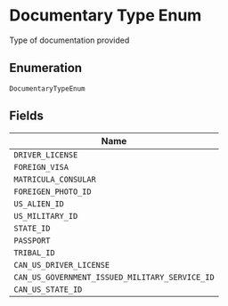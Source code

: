 
# Documentary Type Enum

Type of documentation provided

## Enumeration

`DocumentaryTypeEnum`

## Fields

| Name |
|  --- |
| `DRIVER_LICENSE` |
| `FOREIGN_VISA` |
| `MATRICULA_CONSULAR` |
| `FOREIGEN_PHOTO_ID` |
| `US_ALIEN_ID` |
| `US_MILITARY_ID` |
| `STATE_ID` |
| `PASSPORT` |
| `TRIBAL_ID` |
| `CAN_US_DRIVER_LICENSE` |
| `CAN_US_GOVERNMENT_ISSUED_MILITARY_SERVICE_ID` |
| `CAN_US_STATE_ID` |

